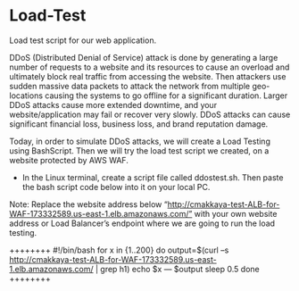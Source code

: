 # Load-Test
Load test script for our web application.

DDoS (Distributed Denial of Service) attack is done by generating a large number of requests to a website and its resources to cause an overload and ultimately block real traffic from accessing the website. Then attackers use sudden massive data packets to attack the network from multiple geo-locations causing the systems to go offline for a significant duration. Larger DDoS attacks cause more extended downtime, and your website/application may fail or recover very slowly. DDoS attacks can cause significant financial loss, business loss, and brand reputation damage.

Today, in order to simulate DDoS attacks, we will create a Load Testing using BashScript. Then we will try the load test script we created, on a website protected by AWS WAF.

- In the Linux terminal, create a script file called ddostest.sh. Then paste the bash script code below into it on your local PC.

Note: Replace the website address below “http://cmakkaya-test-ALB-for-WAF-173332589.us-east-1.elb.amazonaws.com/” with your own website address or Load Balancer’s endpoint where we are going to run the load testing.

++++++++
#!/bin/bash
for x in {1..200}
do
output=$(curl –s http://cmakkaya-test-ALB-for-WAF-173332589.us-east-1.elb.amazonaws.com/ | grep h1)
echo $x — $output
sleep 0.5
done
++++++++

